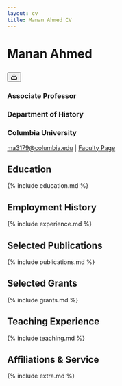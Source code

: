 ```yaml
---
layout: cv
title: Manan Ahmed CV
---
```


# Manan Ahmed

[<button type="button" aria-label="Download raw content" class="" style="margin-top:8px">
    <svg
            aria-hidden="true"
            focusable="false"
            role="img"
            class="octicon octicon-download"
            viewBox="0 0 16 16"
            width="16"
            height="16"
            fill="currentColor"
            style="display: inline-block; user-select: none; vertical-align: text-bottom; overflow: visible;"
        >
    <path d="M2.75 14A1.75 1.75 0 0 1 1 12.25v-2.5a.75.75 0 0 1 1.5 0v2.5c0 .138.112.25.25.25h10.5a.25.25 0 0 0 .25-.25v-2.5a.75.75 0 0 1 1.5 0v2.5A1.75 1.75 0 0 1 13.25 14Z"></path>
    <path d="M7.25 7.689V2a.75.75 0 0 1 1.5 0v5.689l1.97-1.969a.749.749 0 1 1 1.06 1.06l-3.25 3.25a.749.749 0 0 1-1.06 0L4.22 6.78a.749.749 0 1 1 1.06-1.06l1.97 1.969Z"></path>
    </svg>
</button>
](./manan_ahmed.pdf)

### Associate Professor
### Department of History
### Columbia University
<div id="webaddress">
<a href="ma3179@columbia.edu">ma3179@columbia.edu</a>
| <a href="https://history.columbia.edu/person/manan-ahmed/">Faculty Page</a>
</div>

## Education

{% include education.md %}

## Employment History

{% include experience.md %}

## Selected Publications

{% include publications.md %}

## Selected Grants

{% include grants.md %}

## Teaching Experience

{% include teaching.md %}

## Affiliations & Service

{% include extra.md %}
